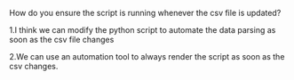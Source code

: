 How do you ensure the script is running whenever the csv file is updated?


1.I think we can modify the python script to automate the data parsing as soon as the csv file changes

2.We can use an automation tool to always render the script as soon as the csv changes.
